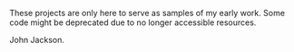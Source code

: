 These projects are only here to serve as samples of my early work.
Some code might be deprecated due to no longer accessible resources.


John Jackson.
